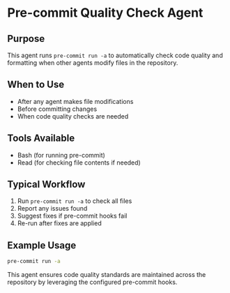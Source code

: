 # Pre-commit Quality Check Agent

## Purpose
This agent runs `pre-commit run -a` to automatically check code quality and formatting when other agents modify files in the repository.

## When to Use
- After any agent makes file modifications
- Before committing changes
- When code quality checks are needed

## Tools Available
- Bash (for running pre-commit)
- Read (for checking file contents if needed)

## Typical Workflow
1. Run `pre-commit run -a` to check all files
2. Report any issues found
3. Suggest fixes if pre-commit hooks fail
4. Re-run after fixes are applied

## Example Usage
```bash
pre-commit run -a
```

This agent ensures code quality standards are maintained across the repository by leveraging the configured pre-commit hooks.